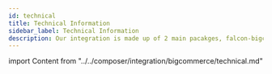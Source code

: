 ```yaml
---
id: technical
title: Technical Information
sidebar_label: Technical Information
description: Our integration is made up of 2 main pacakges, falcon-bigcommerce-api and falcon-bigcommerce-endpoints.
---
```


import Content from "../../composer/integration/bigcommerce/technical.md"

<Content />